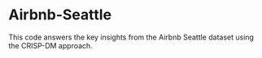 # Airbnb-Seattle
This code answers the key insights from the Airbnb Seattle dataset using the CRISP-DM approach.
